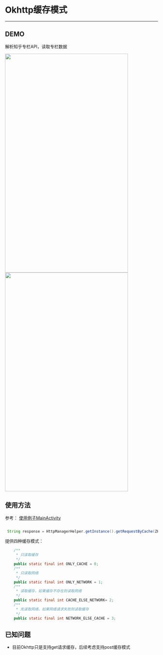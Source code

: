 # Okhttp缓存模式

-----
## DEMO

 解析知乎专栏API，读取专栏数据
 
 <img src="https://github.com/daliyan/OkhttpCache/blob/master/pic/S61018-224906.jpg" width = "405" height = "720"/>
 <img src="https://github.com/daliyan/OkhttpCache/blob/master/pic/S61018-224921.jpg" width = "405" height = "720"/>

 
## 使用方法
参考：
[使用例子MainActivity](https://github.com/daliyan/OkhttpCache/blob/master/app/src/main/java/akiyama/okhttpcache/MainActivity.java)

```java

 String response = HttpManagerHelper.getInstance().getRequestByCache(ZHIHU_ZHUANLAN_API, nameValuePairs, CacheType.NETWORK_ELSE_CACHE);

```

提供四种缓存模式：

```java
    /**
     * 只读取缓存
     */
    public static final int ONLY_CACHE = 0;
    /**
     * 只读取网络
     */
    public static final int ONLY_NETWORK = 1;
    /**
     * 读取缓存，如果缓存不存在则读取网络
     */
    public static final int CACHE_ELSE_NETWORK= 2;
    /**
     * 先读取网络，如果网络请求失败则读取缓存
     */
    public static final int NETWORK_ELSE_CACHE = 3;

```

## 已知问题

 - 目前Okhttp只是支持get请求缓存，后续考虑支持post缓存模式
